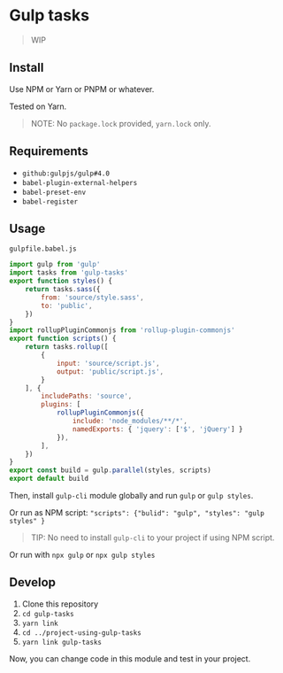 # Gulp tasks

> WIP

## Install

Use NPM or Yarn or PNPM or whatever.

Tested on Yarn.

> NOTE: No `package.lock` provided, `yarn.lock` only.

## Requirements

- `github:gulpjs/gulp#4.0`
- `babel-plugin-external-helpers`
- `babel-preset-env`
- `babel-register`

## Usage

`gulpfile.babel.js`

```js
import gulp from 'gulp'
import tasks from 'gulp-tasks'
export function styles() {
	return tasks.sass({
		from: 'source/style.sass',
		to: 'public',
	})
}
import rollupPluginCommonjs from 'rollup-plugin-commonjs'
export function scripts() {
	return tasks.rollup([
		{
			input: 'source/script.js',
			output: 'public/script.js',
		}
	], {
		includePaths: 'source',
		plugins: [
			rollupPluginCommonjs({
				include: 'node_modules/**/*',
				namedExports: { 'jquery': ['$', 'jQuery'] }
			}),
		],
	})
}
export const build = gulp.parallel(styles, scripts)
export default build
```

Then, install `gulp-cli` module globally and run `gulp` or `gulp styles`.

Or run as NPM script: `"scripts": {"bulid": "gulp", "styles": "gulp styles" }`

> TIP: No need to install `gulp-cli` to your project if using NPM script. 

Or run with `npx gulp` or `npx gulp styles`

## Develop

1. Clone this repository
2. `cd gulp-tasks`
3. `yarn link`
4. `cd ../project-using-gulp-tasks`
5. `yarn link gulp-tasks` 

Now, you can change code in this module and test in your project.
